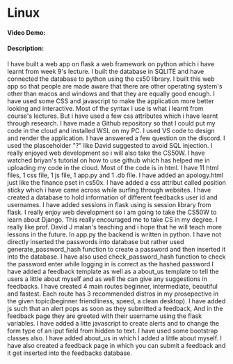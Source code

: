 # Linux
#### Video Demo:  <URL HERE>
#### Description:
I have built a web app on flask a web framework on python which i have learnt from week 9's lecture. I built the database in SQLITE and have connected the database to python using the cs50 library. I built this web app so that people are made aware that there are other operating system's other than macos and windows and that they are equally good enough. I have used some CSS and javascript to make the application more better looking and interactive. Most of the syntax I use is what i learnt from course's lectures. But i have used a few css attributes which i have learnt through research. I have made a Github repository so that I could put my code in the cloud and installed WSL on my PC. I used VS code to design and render the application. I have answered a few question on the discord. I used the plasceholder "?" like David suggested to avoid SQL injection. I really enjoyed web development so i will also take the CS50W. I have watched briyan's tutorial on how to use github which has helped me in uploading my code in the cloud. Most of the code is in html. I have 11 html files, 1 css file, 1 js file, 1 app.py and 1 .db file. I have added an apology.html just like the finance pset in cs50x. I have added a css attribut called position sticky which i have came across while surfing through websites. I have created a database to hold information of different feedbacks user id and usernames. I have added sessions in flask using is session library from flask. I really enjoy web development so i am going to take the CS50W to learn about Django. This really encouraged me to take CS in my degree. I really like prof. David J malan's teaching and i hope that he will teach more lessons in the future. In app.py the backend is written in python. I have not directly inserted the passwords into database but rather used generate_password_hash function to create a password and then inserted it into the database. I have also used check_password_hash function to check the password enter while logging in is correct as the hashed password.I have added a feedback template as well as a about_us template to tell the users a little about myself and as well the can give any suggestions in feedbacks. I have created 4 main routes beginner, intermediate, beautiful and fastest. Each route has 3 recommended distros in my prosepective in the given topic(beginner friendliness, speed, a clean desktop). I have added js such that an alert pops as soon as they submitted a feedback, And in the feedback page they are greeted with their username using the flask variables. I have added a litte javascript to create alerts and to change the form type of an iput field from hidden to text. I have used some bootstrap classes also. I have added about_us in which I added a little about myself. I have also created a feedback page in which you can submit a feedback and it get inserted into the feedbacks database.